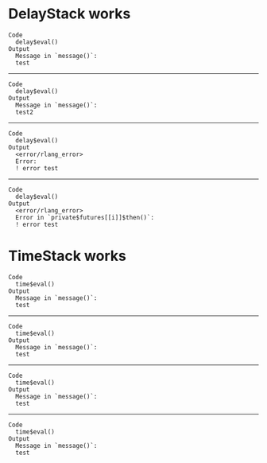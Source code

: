 # DelayStack works

    Code
      delay$eval()
    Output
      Message in `message()`:
      test

---

    Code
      delay$eval()
    Output
      Message in `message()`:
      test2

---

    Code
      delay$eval()
    Output
      <error/rlang_error>
      Error:
      ! error test

---

    Code
      delay$eval()
    Output
      <error/rlang_error>
      Error in `private$futures[[i]]$then()`:
      ! error test

# TimeStack works

    Code
      time$eval()
    Output
      Message in `message()`:
      test

---

    Code
      time$eval()
    Output
      Message in `message()`:
      test

---

    Code
      time$eval()
    Output
      Message in `message()`:
      test

---

    Code
      time$eval()
    Output
      Message in `message()`:
      test

